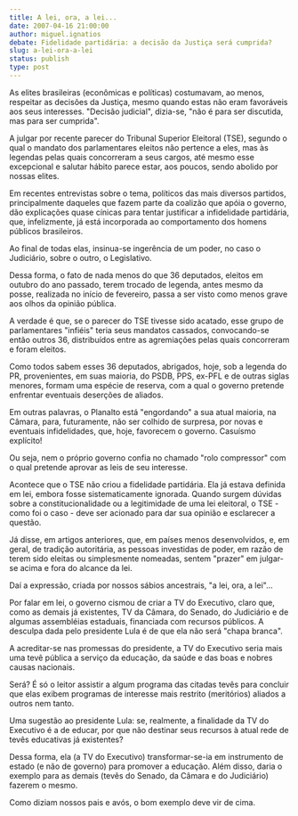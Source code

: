 ```yaml
---
title: A lei, ora, a lei...
date: 2007-04-16 21:00:00
author: miguel.ignatios
debate: Fidelidade partidária: a decisão da Justiça será cumprida?
slug: a-lei-ora-a-lei
status: publish 
type: post
---
```


  

As elites brasileiras (econômicas e políticas) costumavam, ao menos, respeitar as decisões da Justiça, mesmo quando estas não eram favoráveis aos seus interesses. "Decisão judicial", dizia-se, "não é para ser discutida, mas para ser cumprida".  

  

A julgar por recente parecer do Tribunal Superior Eleitoral (TSE), segundo o qual o mandato dos parlamentares eleitos não pertence a eles, mas às legendas pelas quais concorreram a seus cargos, até mesmo esse excepcional e salutar hábito parece estar, aos poucos, sendo abolido por nossas elites.  

  

Em recentes entrevistas sobre o tema, políticos das mais diversos partidos, principalmente daqueles que fazem parte da coalizão que apóia o governo, dão explicações quase cínicas para tentar justificar a infidelidade partidária, que, infelizmente, já está incorporada ao comportamento dos homens públicos brasileiros.  

  

Ao final de todas elas, insinua-se ingerência de um poder, no caso o Judiciário, sobre o outro, o Legislativo.  

  

Dessa forma, o fato de nada menos do que 36 deputados, eleitos em outubro do ano passado, terem trocado de legenda, antes mesmo da posse, realizada no início de fevereiro, passa a ser visto como menos grave aos olhos da opinião pública.  

  

A verdade é que, se o parecer do TSE tivesse sido acatado, esse grupo de parlamentares "infiéis" teria seus mandatos cassados, convocando-se então outros 36, distribuídos entre as agremiações pelas quais concorreram e foram eleitos.  

  

Como todos sabem esses 36 deputados, abrigados, hoje, sob a legenda do PR, provenientes, em suas maioria, do PSDB, PPS, ex-PFL e de outras siglas menores, formam uma espécie de reserva, com a qual o governo pretende enfrentar eventuais deserções de aliados.  

  

Em outras palavras, o Planalto está "engordando" a sua atual maioria, na Câmara, para, futuramente, não ser colhido de surpresa, por novas e eventuais infidelidades, que, hoje, favorecem o governo. Casuísmo explícito!  

  

Ou seja, nem o próprio governo confia no chamado "rolo compressor" com o qual pretende aprovar as leis de seu interesse.  

  

Acontece que o TSE não criou a fidelidade partidária. Ela já estava definida em lei, embora fosse sistematicamente ignorada. Quando surgem dúvidas sobre a constitucionalidade ou a legitimidade de uma lei eleitoral, o TSE - como foi o caso - deve ser acionado para dar sua opinião e esclarecer a questão.  

  

Já disse, em artigos anteriores, que, em países menos desenvolvidos, e, em geral, de tradição autoritária, as pessoas investidas de poder, em razão de terem sido eleitas ou simplesmente nomeadas, sentem "prazer" em julgar-se acima e fora do alcance da lei.  

  

Daí a expressão, criada por nossos sábios ancestrais, "a lei, ora, a lei"...  

  

Por falar em lei, o governo cismou de criar a TV do Executivo, claro que, como as demais já existentes, TV da Câmara, do Senado, do Judiciário e de algumas assembléias estaduais, financiada com recursos públicos. A desculpa dada pelo presidente Lula é de que ela não será "chapa branca".  

  

A acreditar-se nas promessas do presidente, a TV do Executivo seria mais uma tevê pública a serviço da educação, da saúde e das boas e nobres causas nacionais.  

  

Será? É só o leitor assistir a algum programa das citadas tevês para concluir que elas exibem programas de interesse mais restrito (meritórios) aliados a outros nem tanto.  

  

Uma sugestão ao presidente Lula: se, realmente, a finalidade da TV do Executivo é a de educar, por que não destinar seus recursos à atual rede de tevês educativas já existentes?  

  

Dessa forma, ela (a TV do Executivo) transformar-se-ia em instrumento de estado (e não de governo) para promover a educação. Além disso, daria o exemplo para as demais (tevês do Senado, da Câmara e do Judiciário) fazerem o mesmo.  

  

Como diziam nossos pais e avós, o bom exemplo deve vir de cima.
